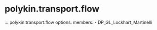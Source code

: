 # polykin.transport.flow

::: polykin.transport.flow
    options:
        members:
            - DP_GL_Lockhart_Martinelli
